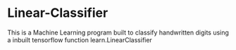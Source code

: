 # Linear-Classifier
This is a Machine Learning program built to classify handwritten digits using a inbuilt tensorflow function learn.LinearClassifier  
